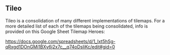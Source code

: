 ## Tileo

Tileo is a consolidation of many different implementations of tilemaps. For a more detailed list of each of the tilemaps being consolidated, info is provided on this Google Sheet Tilemap Heroes:

https://docs.google.com/spreadsheets/d/1_Ixt5hSg-qRxgd1DOnGMi1BXy6j2x7c__q74oDsliKc/edit#gid=0
